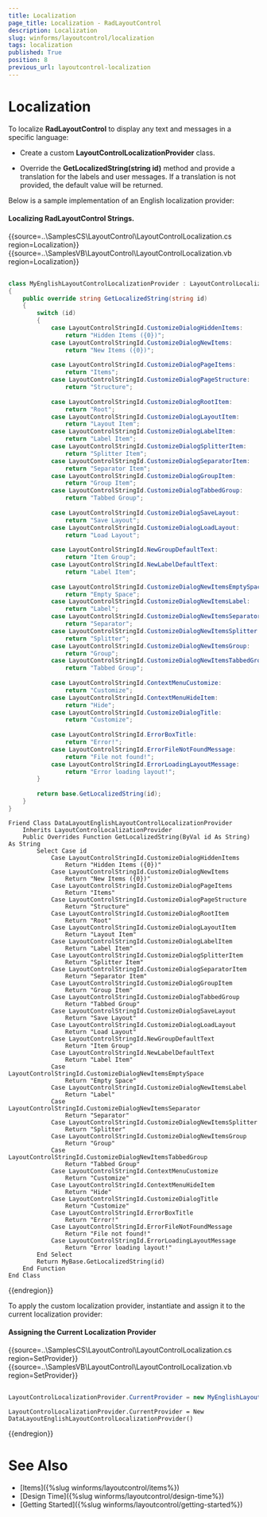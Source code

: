 ```yaml
---
title: Localization
page_title: Localization - RadLayoutControl
description: Localization
slug: winforms/layoutcontrol/localization
tags: localization
published: True
position: 8
previous_url: layoutcontrol-localization
---
```


# Localization

To localize __RadLayoutControl__ to display any text and messages in a specific language:

* Create a custom __LayoutControlLocalizationProvider__ class.        

* Override the __GetLocalizedString(string id)__ method and provide a translation for the labels and user messages. If a translation is not provided, the default value will be returned.

Below is a sample implementation of an English localization provider:

#### Localizing RadLayoutControl Strings.

{{source=..\SamplesCS\LayoutControl\LayoutControlLocalization.cs region=Localization}} 
{{source=..\SamplesVB\LayoutControl\LayoutControlLocalization.vb region=Localization}} 

````C#
    
class MyEnglishLayoutControlLocalizationProvider : LayoutControlLocalizationProvider
{
    public override string GetLocalizedString(string id)
    {
        switch (id)
        {
            case LayoutControlStringId.CustomizeDialogHiddenItems:
                return "Hidden Items ({0})";
            case LayoutControlStringId.CustomizeDialogNewItems:
                return "New Items ({0})";
                
            case LayoutControlStringId.CustomizeDialogPageItems:
                return "Items";
            case LayoutControlStringId.CustomizeDialogPageStructure:
                return "Structure";
                
            case LayoutControlStringId.CustomizeDialogRootItem:
                return "Root";
            case LayoutControlStringId.CustomizeDialogLayoutItem:
                return "Layout Item";
            case LayoutControlStringId.CustomizeDialogLabelItem:
                return "Label Item";
            case LayoutControlStringId.CustomizeDialogSplitterItem:
                return "Splitter Item";
            case LayoutControlStringId.CustomizeDialogSeparatorItem:
                return "Separator Item";
            case LayoutControlStringId.CustomizeDialogGroupItem:
                return "Group Item";
            case LayoutControlStringId.CustomizeDialogTabbedGroup:
                return "Tabbed Group";
                
            case LayoutControlStringId.CustomizeDialogSaveLayout:
                return "Save Layout";
            case LayoutControlStringId.CustomizeDialogLoadLayout:
                return "Load Layout";
                
            case LayoutControlStringId.NewGroupDefaultText:
                return "Item Group";
            case LayoutControlStringId.NewLabelDefaultText:
                return "Label Item";
                
            case LayoutControlStringId.CustomizeDialogNewItemsEmptySpace:
                return "Empty Space";
            case LayoutControlStringId.CustomizeDialogNewItemsLabel:
                return "Label";
            case LayoutControlStringId.CustomizeDialogNewItemsSeparator:
                return "Separator";
            case LayoutControlStringId.CustomizeDialogNewItemsSplitter:
                return "Splitter";
            case LayoutControlStringId.CustomizeDialogNewItemsGroup:
                return "Group";
            case LayoutControlStringId.CustomizeDialogNewItemsTabbedGroup:
                return "Tabbed Group";
                
            case LayoutControlStringId.ContextMenuCustomize:
                return "Customize";
            case LayoutControlStringId.ContextMenuHideItem:
                return "Hide";
            case LayoutControlStringId.CustomizeDialogTitle:
                return "Customize";
                
            case LayoutControlStringId.ErrorBoxTitle:
                return "Error!";
            case LayoutControlStringId.ErrorFileNotFoundMessage:
                return "File not found!";
            case LayoutControlStringId.ErrorLoadingLayoutMessage:
                return "Error loading layout!";
        }
    
        return base.GetLocalizedString(id);
    }
}

````
````VB.NET
Friend Class DataLayoutEnglishLayoutControlLocalizationProvider
    Inherits LayoutControlLocalizationProvider
    Public Overrides Function GetLocalizedString(ByVal id As String) As String
        Select Case id
            Case LayoutControlStringId.CustomizeDialogHiddenItems
                Return "Hidden Items ({0})"
            Case LayoutControlStringId.CustomizeDialogNewItems
                Return "New Items ({0})"
            Case LayoutControlStringId.CustomizeDialogPageItems
                Return "Items"
            Case LayoutControlStringId.CustomizeDialogPageStructure
                Return "Structure"
            Case LayoutControlStringId.CustomizeDialogRootItem
                Return "Root"
            Case LayoutControlStringId.CustomizeDialogLayoutItem
                Return "Layout Item"
            Case LayoutControlStringId.CustomizeDialogLabelItem
                Return "Label Item"
            Case LayoutControlStringId.CustomizeDialogSplitterItem
                Return "Splitter Item"
            Case LayoutControlStringId.CustomizeDialogSeparatorItem
                Return "Separator Item"
            Case LayoutControlStringId.CustomizeDialogGroupItem
                Return "Group Item"
            Case LayoutControlStringId.CustomizeDialogTabbedGroup
                Return "Tabbed Group"
            Case LayoutControlStringId.CustomizeDialogSaveLayout
                Return "Save Layout"
            Case LayoutControlStringId.CustomizeDialogLoadLayout
                Return "Load Layout"
            Case LayoutControlStringId.NewGroupDefaultText
                Return "Item Group"
            Case LayoutControlStringId.NewLabelDefaultText
                Return "Label Item"
            Case LayoutControlStringId.CustomizeDialogNewItemsEmptySpace
                Return "Empty Space"
            Case LayoutControlStringId.CustomizeDialogNewItemsLabel
                Return "Label"
            Case LayoutControlStringId.CustomizeDialogNewItemsSeparator
                Return "Separator"
            Case LayoutControlStringId.CustomizeDialogNewItemsSplitter
                Return "Splitter"
            Case LayoutControlStringId.CustomizeDialogNewItemsGroup
                Return "Group"
            Case LayoutControlStringId.CustomizeDialogNewItemsTabbedGroup
                Return "Tabbed Group"
            Case LayoutControlStringId.ContextMenuCustomize
                Return "Customize"
            Case LayoutControlStringId.ContextMenuHideItem
                Return "Hide"
            Case LayoutControlStringId.CustomizeDialogTitle
                Return "Customize"
            Case LayoutControlStringId.ErrorBoxTitle
                Return "Error!"
            Case LayoutControlStringId.ErrorFileNotFoundMessage
                Return "File not found!"
            Case LayoutControlStringId.ErrorLoadingLayoutMessage
                Return "Error loading layout!"
        End Select
        Return MyBase.GetLocalizedString(id)
    End Function
End Class

````

{{endregion}} 

To apply the custom localization provider, instantiate and assign it to the current localization provider:

#### Assigning the Current Localization Provider

{{source=..\SamplesCS\LayoutControl\LayoutControlLocalization.cs region=SetProvider}} 
{{source=..\SamplesVB\LayoutControl\LayoutControlLocalization.vb region=SetProvider}} 

````C#
            
LayoutControlLocalizationProvider.CurrentProvider = new MyEnglishLayoutControlLocalizationProvider();

````
````VB.NET
LayoutControlLocalizationProvider.CurrentProvider = New DataLayoutEnglishLayoutControlLocalizationProvider()

````

{{endregion}}

# See Also

* [Items]({%slug winforms/layoutcontrol/items%})
* [Design Time]({%slug winforms/layoutcontrol/design-time%})
* [Getting Started]({%slug winforms/layoutcontrol/getting-started%})
